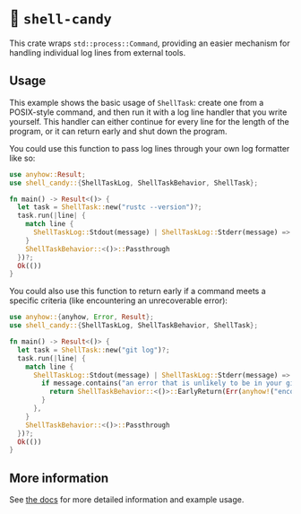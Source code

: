 # 🍬 `shell-candy`

This crate wraps `std::process::Command`, providing an easier mechanism for handling individual log lines from external tools.

## Usage

This example shows the basic usage of `ShellTask`: create one from a POSIX-style command, and then run it with a log line handler that you write yourself. This handler can either continue for every line for the length of the program, or it can return early and shut down the program.

You could use this function to pass log lines through your own log formatter like so:

```rust
use anyhow::Result;
use shell_candy::{ShellTaskLog, ShellTaskBehavior, ShellTask};

fn main() -> Result<()> {
  let task = ShellTask::new("rustc --version")?;
  task.run(|line| {
    match line {
      ShellTaskLog::Stdout(message) | ShellTaskLog::Stderr(message) => eprintln!("info: {}", &message),
    }
    ShellTaskBehavior::<()>::Passthrough
  })?;
  Ok(())
}
```

You could also use this function to return early if a command meets a specific criteria (like encountering an unrecoverable error):

```rust
use anyhow::{anyhow, Error, Result};
use shell_candy::{ShellTaskLog, ShellTaskBehavior, ShellTask};

fn main() -> Result<()> {
  let task = ShellTask::new("git log")?;
  task.run(|line| {
    match line {
      ShellTaskLog::Stdout(message) | ShellTaskLog::Stderr(message) => {
        if message.contains("an error that is unlikely to be in your git logs but just might be") {
          return ShellTaskBehavior::<()>::EarlyReturn(Err(anyhow!("encountered an error while running 'git log'").into()));
        }
      },
    }
    ShellTaskBehavior::<()>::Passthrough
  })?;
  Ok(())
}
```

## More information

See [the docs](https://docs.rs/shell-candy) for more detailed information and example usage.
